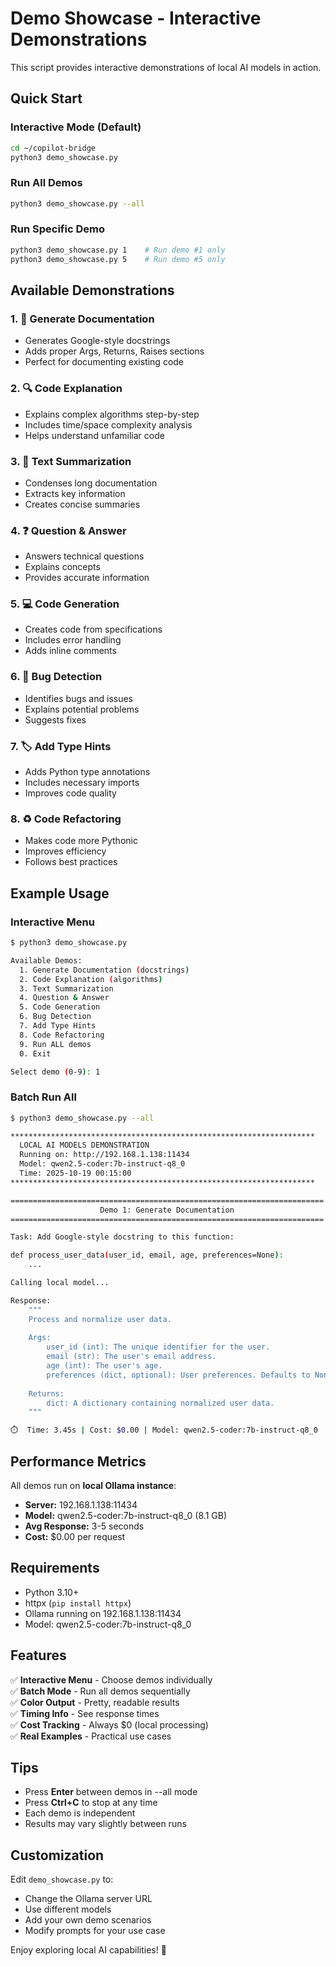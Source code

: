 # Demo Showcase - Interactive Demonstrations

This script provides interactive demonstrations of local AI models in action.

## Quick Start

### Interactive Mode (Default)
```bash
cd ~/copilot-bridge
python3 demo_showcase.py
```

### Run All Demos
```bash
python3 demo_showcase.py --all
```

### Run Specific Demo
```bash
python3 demo_showcase.py 1    # Run demo #1 only
python3 demo_showcase.py 5    # Run demo #5 only
```

## Available Demonstrations

### 1. 📝 Generate Documentation
- Generates Google-style docstrings
- Adds proper Args, Returns, Raises sections
- Perfect for documenting existing code

### 2. 🔍 Code Explanation
- Explains complex algorithms step-by-step
- Includes time/space complexity analysis
- Helps understand unfamiliar code

### 3. 📄 Text Summarization
- Condenses long documentation
- Extracts key information
- Creates concise summaries

### 4. ❓ Question & Answer
- Answers technical questions
- Explains concepts
- Provides accurate information

### 5. 💻 Code Generation
- Creates code from specifications
- Includes error handling
- Adds inline comments

### 6. 🐛 Bug Detection
- Identifies bugs and issues
- Explains potential problems
- Suggests fixes

### 7. 🏷️ Add Type Hints
- Adds Python type annotations
- Includes necessary imports
- Improves code quality

### 8. ♻️ Code Refactoring
- Makes code more Pythonic
- Improves efficiency
- Follows best practices

## Example Usage

### Interactive Menu
```bash
$ python3 demo_showcase.py

Available Demos:
  1. Generate Documentation (docstrings)
  2. Code Explanation (algorithms)
  3. Text Summarization
  4. Question & Answer
  5. Code Generation
  6. Bug Detection
  7. Add Type Hints
  8. Code Refactoring
  9. Run ALL demos
  0. Exit

Select demo (0-9): 1
```

### Batch Run All
```bash
$ python3 demo_showcase.py --all

********************************************************************
  LOCAL AI MODELS DEMONSTRATION
  Running on: http://192.168.1.138:11434
  Model: qwen2.5-coder:7b-instruct-q8_0
  Time: 2025-10-19 00:15:00
********************************************************************

======================================================================
                    Demo 1: Generate Documentation
======================================================================

Task: Add Google-style docstring to this function:

def process_user_data(user_id, email, age, preferences=None):
    ...

Calling local model...

Response:
    """
    Process and normalize user data.
    
    Args:
        user_id (int): The unique identifier for the user.
        email (str): The user's email address.
        age (int): The user's age.
        preferences (dict, optional): User preferences. Defaults to None.
    
    Returns:
        dict: A dictionary containing normalized user data.
    """

⏱️  Time: 3.45s | Cost: $0.00 | Model: qwen2.5-coder:7b-instruct-q8_0
```

## Performance Metrics

All demos run on **local Ollama instance**:
- **Server:** 192.168.1.138:11434
- **Model:** qwen2.5-coder:7b-instruct-q8_0 (8.1 GB)
- **Avg Response:** 3-5 seconds
- **Cost:** $0.00 per request

## Requirements

- Python 3.10+
- httpx (`pip install httpx`)
- Ollama running on 192.168.1.138:11434
- Model: qwen2.5-coder:7b-instruct-q8_0

## Features

✅ **Interactive Menu** - Choose demos individually  
✅ **Batch Mode** - Run all demos sequentially  
✅ **Color Output** - Pretty, readable results  
✅ **Timing Info** - See response times  
✅ **Cost Tracking** - Always $0 (local processing)  
✅ **Real Examples** - Practical use cases  

## Tips

- Press **Enter** between demos in --all mode
- Press **Ctrl+C** to stop at any time
- Each demo is independent
- Results may vary slightly between runs

## Customization

Edit `demo_showcase.py` to:
- Change the Ollama server URL
- Use different models
- Add your own demo scenarios
- Modify prompts for your use case

Enjoy exploring local AI capabilities! 🚀
